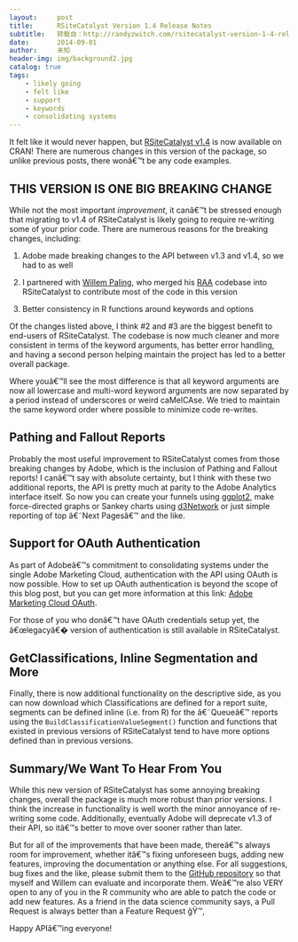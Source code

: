 ```yaml
---
layout:     post
title:      RSiteCatalyst Version 1.4 Release Notes
subtitle:   转载自：http://randyzwitch.com/rsitecatalyst-version-1-4-release-notes/
date:       2014-09-01
author:     未知
header-img: img/background2.jpg
catalog: true
tags:
    - likely going
    - felt like
    - support
    - keywords
    - consolidating systems
---
```


It felt like it would never happen, but [RSiteCatalyst v1.4](http://cran.r-project.org/web/packages/RSiteCatalyst/index.html) is now available on CRAN! There are numerous changes in this version of the package, so unlike previous posts, there wonâ€™t be any code examples.

## THIS VERSION IS ONE BIG BREAKING CHANGE

While not the most important *improvement*, it canâ€™t be stressed enough that migrating to v1.4 of RSiteCatalyst is likely going to require re-writing some of your prior code. There are numerous reasons for the breaking changes, including:

1. Adobe made breaking changes to the API between v1.3 and v1.4, so we had to as well

1. I partnered with [Willem Paling](https://github.com/WillemPaling), who merged his [RAA](https://github.com/WillemPaling/RAA) codebase into RSiteCatalyst to contribute most of the code in this version

1. Better consistency in R functions around keywords and options


Of the changes listed above, I think #2 and #3 are the biggest benefit to end-users of RSiteCatalyst. The codebase is now much cleaner and more consistent in terms of the keyword arguments, has better error handling, and having a second person helping maintain the project has led to a better overall package.

Where youâ€™ll see the most difference is that all keyword arguments are now all lowercase and multi-word keyword arguments are now separated by a period instead of underscores or weird caMelCAse. We tried to maintain the same keyword order where possible to minimize code re-writes.

## Pathing and Fallout Reports

Probably the most useful improvement to RSiteCatalyst comes from those breaking changes by Adobe, which is the inclusion of Pathing and Fallout reports! I canâ€™t say with absolute certainty, but I think with these two additional reports, the API is pretty much at parity to the Adobe Analytics interface itself. So now you can create your funnels using [ggplot2](http://ggplot2.org/), make force-directed graphs or Sankey charts using [d3Network](http://christophergandrud.github.io/d3Network) or just simple reporting of top â€˜Next Pagesâ€™ and the like.

## Support for OAuth Authentication

As part of Adobeâ€™s commitment to consolidating systems under the single Adobe Marketing Cloud, authentication with the API using OAuth is now possible. How to set up OAuth authentication is beyond the scope of this blog post, but you can get more information at this link: [Adobe Marketing Cloud OAuth](https://marketing.adobe.com/resources/help/en_US/mcloud/link_accounts.html).

For those of you who donâ€™t have OAuth credentials setup yet, the â€œlegacyâ€� version of authentication is still available in RSiteCatalyst.

## GetClassifications, Inline Segmentation and More

Finally, there is now additional functionality on the descriptive side, as you can now download which Classifications are defined for a report suite, segments can be defined inline (i.e. from R) for the â€˜Queueâ€™ reports using the `BuildClassificationValueSegment()` function and functions that existed in previous versions of RSiteCatalyst tend to have more options defined than in previous versions.

## Summary/We Want To Hear From You

While this new version of RSiteCatalyst has some annoying breaking changes, overall the package is much more robust than prior versions. I think the increase in functionality is well worth the minor annoyance of re-writing some code. Additionally, eventually Adobe will deprecate v1.3 of their API, so itâ€™s better to move over sooner rather than later.

But for all of the improvements that have been made, thereâ€™s always room for improvement, whether itâ€™s fixing unforeseen bugs, adding new features, improving the documentation or anything else. For all suggestions, bug fixes and the like, please submit them to the [GitHub repository](https://github.com/randyzwitch/RSiteCatalyst) so that myself and Willem can evaluate and incorporate them. Weâ€™re also VERY open to any of you in the R community who are able to patch the code or add new features. As a friend in the data science community says, a Pull Request is always better than a Feature Request ğŸ™‚

Happy APIâ€™ing everyone!
